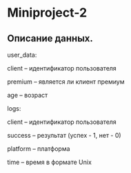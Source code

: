 # Miniproject-2

## Описание данных.

user_data:

client – идентификатор пользователя

premium – является ли клиент премиум

age – возраст

logs:

client – идентификатор пользователя

success – результат (успех - 1, нет - 0)

platform – платформа

time – время в формате Unix
